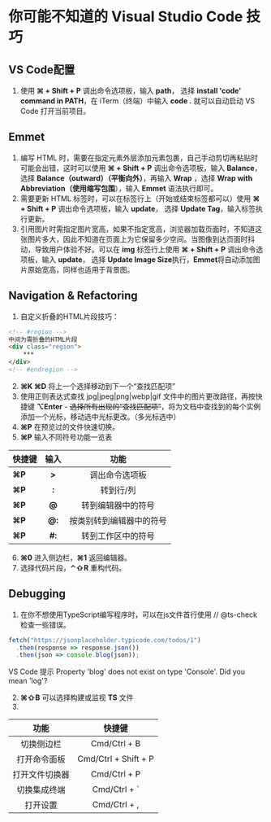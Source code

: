 # 你可能不知道的 Visual Studio Code 技巧
## VS Code配置
1. 使用 **⌘ + Shift + P** 调出命令选项板，输入 **path**， 选择 **install 'code' command in PATH**，在 iTerm（终端）中输入 **code .** 就可以自动启动 VS Code 打开当前项目。

## Emmet

1. 编写 HTML 时，需要在指定元素外层添加元素包裹，自己手动剪切再粘贴时可能会出错，这时可以使用 **⌘ + Shift + P** 调出命令选项板，输入 **Balance**， 选择 **Balance（outward）（平衡向外）**，再输入 **Wrap** ，选择 **Wrap with Abbreviation（使用缩写包围**），输入 **Emmet** 语法执行即可。
2. 需要更新 HTML 标签时，可以在标签行上（开始或结束标签都可以）使用 **⌘ + Shift + P** 调出命令选项板，输入 **update**， 选择 **Update Tag**，输入标签执行更新。
3. 引用图片时需指定图片宽高，如果不指定宽高，浏览器加载页面时，不知道这张图片多大，因此不知道在页面上为它保留多少空间。当图像到达页面时抖动，导致用户体验不好。可以在 **img** 标签行上使用 **⌘ + Shift + P** 调出命令选项板，输入 **update**， 选择 **Update Image Size**执行，**Emmet**将自动添加图片原始宽高，同样也适用于背景图。
## Navigation & Refactoring
1. 自定义折叠的HTML片段技巧：
```html
<!-- #region -->
中间为需折叠的HTML片段
<div class="region">
    ***
</div>
<!-- #endregion -->
```
2. **⌘K ⌘D** 将上一个选择移动到下一个“查找匹配项”
3. 使用正则表达式查找 jpg|jpeg|png|webp|gif 文件中的图片更改路径，再按快捷键 **⌥Enter** - ~~选择所有出现的“查找匹配项”~~，将为文档中查找到的每个实例添加一个光标，移动选中光标更改。（多光标选中）
4. **⌘P** 在预览过的文件快速切换。
5. **⌘P** 输入不同符号功能一览表

|快捷键|输入|功能|
| --- | :---: | :---: | 
| **⌘P** | **\>** | 调出命令选项板 | 
| **⌘P** | **:** | 转到行/列 | 
| **⌘P** | **@** | 转到编辑器中的符号 | 
| **⌘P** | **@:** | 按类别转到编辑器中的符号 | 
| **⌘P** | **#:** | 转到工作区中的符号 | 

6. **⌘0** 进入侧边栏，**⌘1** 返回编辑器。
7. 选择代码片段，**⌃⇧R** 重构代码。

## Debugging
1. 在你不想使用TypeScript编写程序时，可以在js文件首行使用 // @ts-check 检查一些错误。

```js
fetch("https://jsonplaceholder.typicode.com/todos/1")
  .then(response => response.json())
  .then(json => console.blog(json));
```
VS Code 提示 Property 'blog' does not exist on type 'Console'. Did you mean 'log'?

2. **⌘⇧B** 可以选择构建或监视 **TS** 文件
3. 
|功能|快捷键|
| :---: | :---: |
| 切换侧边栏 | Cmd/Ctrl + B |
| 打开命令面板 | Cmd/Ctrl + Shift + P |
| 打开文件切换器 | Cmd/Ctrl + P |
| 切换集成终端 | Cmd/Ctrl + ` |
| 打开设置 | Cmd/Ctrl + ,|
